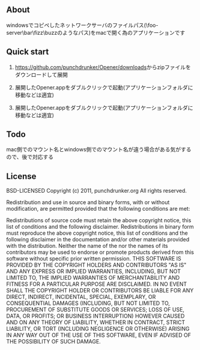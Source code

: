 ## About
windowsでコピペしたネットワークサーバのファイルパス(\\foo-server\bar\fizz\buzzのようなパス)をmacで開く為のアプリケーションです


## Quick start

1. <https://github.com/punchdrunker/Opener/downloads>からzipファイルをダウンロードして展開

2. 展開したOpener.appをダブルクリックで起動(アプリケーションフォルダに移動などは適宜)

3. 展開したOpener.appをダブルクリックで起動(アプリケーションフォルダに移動などは適宜)

## Todo
mac側でのマウント名とwindows側でのマウント名が違う場合がある気がするので、後で対応する

## License
BSD-LICENSED
Copyright (c) 2011, punchdrunker.org
All rights reserved.

Redistribution and use in source and binary forms, with or without modification, are permitted provided that the following conditions are met:

Redistributions of source code must retain the above copyright notice, this list of conditions and the following disclaimer.
Redistributions in binary form must reproduce the above copyright notice, this list of conditions and the following disclaimer in the documentation and/or other materials provided with the distribution.
Neither the name of the <ORGANIZATION> nor the names of its contributors may be used to endorse or promote products derived from this software without specific prior written permission.
THIS SOFTWARE IS PROVIDED BY THE COPYRIGHT HOLDERS AND CONTRIBUTORS "AS IS" AND ANY EXPRESS OR IMPLIED WARRANTIES, INCLUDING, BUT NOT LIMITED TO, THE IMPLIED WARRANTIES OF MERCHANTABILITY AND FITNESS FOR A PARTICULAR PURPOSE ARE DISCLAIMED. IN NO EVENT SHALL THE COPYRIGHT HOLDER OR CONTRIBUTORS BE LIABLE FOR ANY DIRECT, INDIRECT, INCIDENTAL, SPECIAL, EXEMPLARY, OR CONSEQUENTIAL DAMAGES (INCLUDING, BUT NOT LIMITED TO, PROCUREMENT OF SUBSTITUTE GOODS OR SERVICES; LOSS OF USE, DATA, OR PROFITS; OR BUSINESS INTERRUPTION) HOWEVER CAUSED AND ON ANY THEORY OF LIABILITY, WHETHER IN CONTRACT, STRICT LIABILITY, OR TORT (INCLUDING NEGLIGENCE OR OTHERWISE) ARISING IN ANY WAY OUT OF THE USE OF THIS SOFTWARE, EVEN IF ADVISED OF THE POSSIBILITY OF SUCH DAMAGE.
